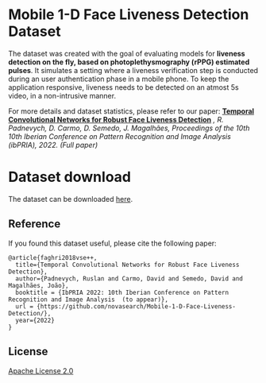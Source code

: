# Mobile 1-D Face Liveness Detection Dataset

The dataset was created with the goal of evaluating models for **liveness detection on the fly, based on photoplethysmography (rPPG) estimated pulses**.  It simulates a setting where a liveness verification step is conducted during an user authentication phase in a mobile phone. To keep the application responsive, liveness needs to be detected on an atmost 5s video, in a non-intrusive manner.

For more details and dataset statistics, please refer to our paper: **[Temporal Convolutional Networks for Robust Face Liveness Detection]()**
*, R. Padnevych, D. Carmo, D. Semedo, J. Magalhães, Proceedings of the 10th  10th Iberian Conference on Pattern Recognition and Image Analysis (ibPRIA),  2022. (Full paper)*

# Dataset download

The dataset can be downloaded [here](). 

## Reference

If you found this dataset useful, please cite the following paper:

    @article{faghri2018vse++,
      title={Temporal Convolutional Networks for Robust Face Liveness Detection},
      author={Padnevych, Ruslan and Carmo, David and Semedo, David and Magalhães, João},
      booktitle = {IbPRIA 2022: 10th Iberian Conference on Pattern Recognition and Image Analysis  (to appear)},
      url = {https://github.com/novasearch/Mobile-1-D-Face-Liveness-Detection/},
      year={2022}
    }

## License

[Apache License 2.0](http://www.apache.org/licenses/LICENSE-2.0)
